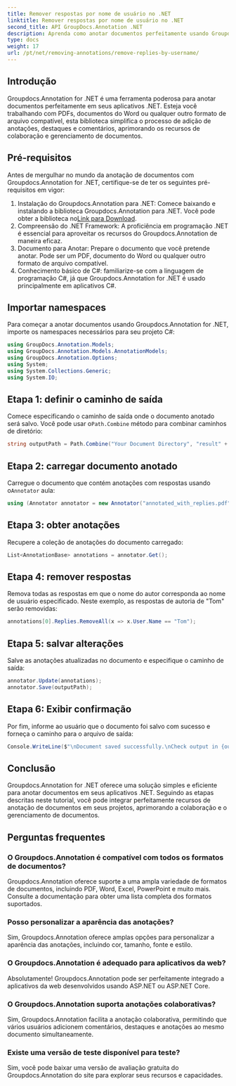 ```yaml
---
title: Remover respostas por nome de usuário no .NET
linktitle: Remover respostas por nome de usuário no .NET
second_title: API GroupDocs.Annotation .NET
description: Aprenda como anotar documentos perfeitamente usando Groupdocs.Annotation for .NET. Melhore a colaboração e o gerenciamento de documentos com esta ferramenta poderosa.
type: docs
weight: 17
url: /pt/net/removing-annotations/remove-replies-by-username/
---
```

## Introdução
Groupdocs.Annotation for .NET é uma ferramenta poderosa para anotar documentos perfeitamente em seus aplicativos .NET. Esteja você trabalhando com PDFs, documentos do Word ou qualquer outro formato de arquivo compatível, esta biblioteca simplifica o processo de adição de anotações, destaques e comentários, aprimorando os recursos de colaboração e gerenciamento de documentos.
## Pré-requisitos
Antes de mergulhar no mundo da anotação de documentos com Groupdocs.Annotation for .NET, certifique-se de ter os seguintes pré-requisitos em vigor:
1.  Instalação do Groupdocs.Annotation para .NET: Comece baixando e instalando a biblioteca Groupdocs.Annotation para .NET. Você pode obter a biblioteca no[Link para Download](https://releases.groupdocs.com/annotation/net/).
2. Compreensão do .NET Framework: A proficiência em programação .NET é essencial para aproveitar os recursos do Groupdocs.Annotation de maneira eficaz.
3. Documento para Anotar: Prepare o documento que você pretende anotar. Pode ser um PDF, documento do Word ou qualquer outro formato de arquivo compatível.
4. Conhecimento básico de C#: familiarize-se com a linguagem de programação C#, já que Groupdocs.Annotation for .NET é usado principalmente em aplicativos C#.

## Importar namespaces
Para começar a anotar documentos usando Groupdocs.Annotation for .NET, importe os namespaces necessários para seu projeto C#:
```csharp
using GroupDocs.Annotation.Models;
using GroupDocs.Annotation.Models.AnnotationModels;
using GroupDocs.Annotation.Options;
using System;
using System.Collections.Generic;
using System.IO;
```
## Etapa 1: definir o caminho de saída
 Comece especificando o caminho de saída onde o documento anotado será salvo. Você pode usar o`Path.Combine` método para combinar caminhos de diretório:
```csharp
string outputPath = Path.Combine("Your Document Directory", "result" + Path.GetExtension("input.pdf"));
```
## Etapa 2: carregar documento anotado
 Carregue o documento que contém anotações com respostas usando o`Annotator` aula:
```csharp
using (Annotator annotator = new Annotator("annotated_with_replies.pdf"))
```
## Etapa 3: obter anotações
Recupere a coleção de anotações do documento carregado:
```csharp
List<AnnotationBase> annotations = annotator.Get();
```
## Etapa 4: remover respostas
Remova todas as respostas em que o nome do autor corresponda ao nome de usuário especificado. Neste exemplo, as respostas de autoria de "Tom" serão removidas:
```csharp
annotations[0].Replies.RemoveAll(x => x.User.Name == "Tom");
```
## Etapa 5: salvar alterações
Salve as anotações atualizadas no documento e especifique o caminho de saída:
```csharp
annotator.Update(annotations);
annotator.Save(outputPath);
```
## Etapa 6: Exibir confirmação
Por fim, informe ao usuário que o documento foi salvo com sucesso e forneça o caminho para o arquivo de saída:
```csharp
Console.WriteLine($"\nDocument saved successfully.\nCheck output in {outputPath}.");
```
## Conclusão
Groupdocs.Annotation for .NET oferece uma solução simples e eficiente para anotar documentos em seus aplicativos .NET. Seguindo as etapas descritas neste tutorial, você pode integrar perfeitamente recursos de anotação de documentos em seus projetos, aprimorando a colaboração e o gerenciamento de documentos.
## Perguntas frequentes
### O Groupdocs.Annotation é compatível com todos os formatos de documentos?
Groupdocs.Annotation oferece suporte a uma ampla variedade de formatos de documentos, incluindo PDF, Word, Excel, PowerPoint e muito mais. Consulte a documentação para obter uma lista completa dos formatos suportados.
### Posso personalizar a aparência das anotações?
Sim, Groupdocs.Annotation oferece amplas opções para personalizar a aparência das anotações, incluindo cor, tamanho, fonte e estilo.
### O Groupdocs.Annotation é adequado para aplicativos da web?
Absolutamente! Groupdocs.Annotation pode ser perfeitamente integrado a aplicativos da web desenvolvidos usando ASP.NET ou ASP.NET Core.
### O Groupdocs.Annotation suporta anotações colaborativas?
Sim, Groupdocs.Annotation facilita a anotação colaborativa, permitindo que vários usuários adicionem comentários, destaques e anotações ao mesmo documento simultaneamente.
### Existe uma versão de teste disponível para teste?
Sim, você pode baixar uma versão de avaliação gratuita do Groupdocs.Annotation do site para explorar seus recursos e capacidades.